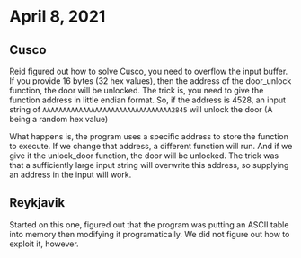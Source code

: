 # April 8, 2021

## Cusco

Reid figured out how to solve Cusco, you need to overflow the input buffer. 
If you provide 16 bytes (32 hex values), then the address of the door_unlock function, the door will be unlocked.
The trick is, you need to give the function address in little endian format. So, if the address is 4528, an input
string of `AAAAAAAAAAAAAAAAAAAAAAAAAAAAAAAA2845` will unlock the door (A being a random hex value)

What happens is, the program uses a specific address to store the function to execute. If we change that address, a 
different function will run. And if we give it the unlock_door function, the door will be unlocked. The trick was that
a sufficiently large input string will overwrite this address, so supplying an address in the input will work.

## Reykjavik

Started on this one, figured out that the program was putting an ASCII table into memory then modifying it programatically.
We did not figure out how to exploit it, however.
